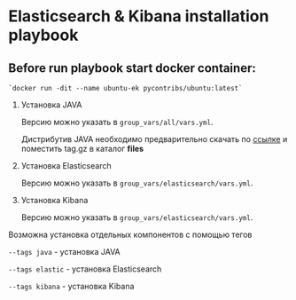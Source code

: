 # Elasticsearch & Kibana installation playbook

## Before run playbook start docker container:
    `docker run -dit --name ubuntu-ek pycontribs/ubuntu:latest`

1. Установка JAVA

   Версию можно указать в `group_vars/all/vars.yml`.

   Дистрибутив JAVA необходимо предварительно скачать по [ссылке](https://www.oracle.com/java/technologies/javase-jdk11-downloads.html) и поместить tag.gz в каталог **files**

2. Установка Elasticsearch

   Версию можно указать в `group_vars/elasticsearch/vars.yml`.

3. Установка Kibana

   Версию можно указать в `group_vars/elasticsearch/vars.yml`.

Возможна установка отдельных компонентов с помощью тегов

`--tags java` - установка JAVA

`--tags elastic` - установка Elasticsearch

`--tags kibana` - установка Kibana
